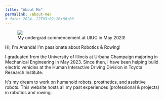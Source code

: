 ```yaml
---
title: "About Me"
permalink: /about-me/
# date: 2024--22T03:02:20+00:00
---
```



<figure style="width: 640px" class="align-center">
<img src= "/assets/images/about-me.png">
<figcaption> My undergrad commencement at UIUC in May 2023! </figcaption>
</figure>

Hi, I'm Ananda! I'm passionate about Robotics & Rowing!

I graduated from the University of Illinois at Urbana Champaign majoring in Mechanical Engineering in May 2023. Since then, I have been helping build electric vehicles at the Human Interactive Driving Division in Toyota Research Institute. 

It's my dream to work on humanoid robots, prosthetics, and assistive robots. This website hosts all my past experiences (professional & projects) in robotics and rowing.